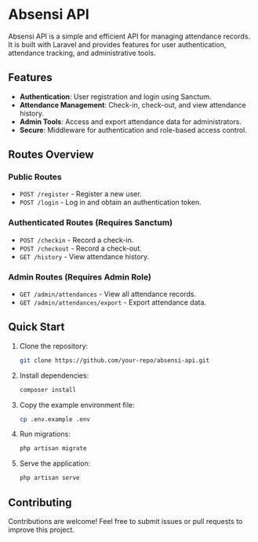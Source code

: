 # Absensi API

Absensi API is a simple and efficient API for managing attendance records. It is built with Laravel and provides features for user authentication, attendance tracking, and administrative tools.

## Features

- **Authentication**: User registration and login using Sanctum.
- **Attendance Management**: Check-in, check-out, and view attendance history.
- **Admin Tools**: Access and export attendance data for administrators.
- **Secure**: Middleware for authentication and role-based access control.

## Routes Overview

### Public Routes
- `POST /register` - Register a new user.
- `POST /login` - Log in and obtain an authentication token.

### Authenticated Routes (Requires Sanctum)
- `POST /checkin` - Record a check-in.
- `POST /checkout` - Record a check-out.
- `GET /history` - View attendance history.

### Admin Routes (Requires Admin Role)
- `GET /admin/attendances` - View all attendance records.
- `GET /admin/attendances/export` - Export attendance data.

## Quick Start

1. Clone the repository:
   ```bash
   git clone https://github.com/your-repo/absensi-api.git
   ```
2. Install dependencies:
   ```bash
   composer install
   ```
3. Copy the example environment file:
   ```bash
   cp .env.example .env
   ```
4. Run migrations:
   ```bash
   php artisan migrate
   ```
5. Serve the application:
   ```bash
   php artisan serve
   ```

## Contributing

Contributions are welcome! Feel free to submit issues or pull requests to improve this project.

